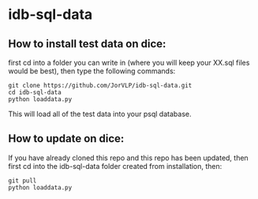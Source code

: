 # idb-sql-data
## How to install test data on dice: 
first cd into a folder you can write in (where you will keep your XX.sql files would be best), then type the following commands:
```
git clone https://github.com/JorVLP/idb-sql-data.git
cd idb-sql-data
python loaddata.py
```
This will load all of the test data into your psql database.
## How to update on dice: 
If you have already cloned this repo and this repo has been updated, then first cd into the idb-sql-data folder created from installation, then:
```
git pull
python loaddata.py
```
